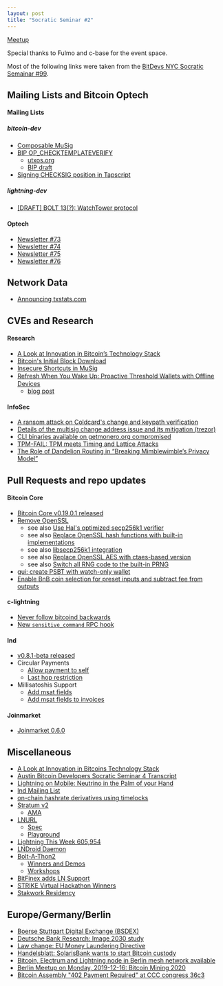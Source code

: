 ```yaml
---
layout: post
title: "Socratic Seminar #2"
---
```


[Meetup](https://www.meetup.com/Bitcoin-Lab-Berlin/events/266777776/)

Special thanks to Fulmo and c-base for the event space.

Most of the following links were taken from the [BitDevs NYC Socratic Semainar #99](https://bitdevs.org/2019-12-03-socratic-seminar-99).

## Mailing Lists and Bitcoin Optech

#### Mailing Lists

##### bitcoin-dev

- [Composable MuSig](https://lists.linuxfoundation.org/pipermail/bitcoin-dev/2019-November/017493.html)
- [BIP OP_CHECKTEMPLATEVERIFY](https://lists.linuxfoundation.org/pipermail/bitcoin-dev/2019-November/017494.html)
  - [utxos.org](https://utxos.org)
  - [BIP draft](https://github.com/JeremyRubin/bips/blob/ctv/bip-ctv.mediawiki)
- [Signing CHECKSIG position in Tapscript](https://lists.linuxfoundation.org/pipermail/bitcoin-dev/2019-November/017495.html)

##### lightning-dev

- [[DRAFT] BOLT 13(?): WatchTower protocol](https://lists.linuxfoundation.org/pipermail/lightning-dev/2019-November/002350.html)

#### Optech

- [Newsletter #73](https://bitcoinops.org/en/newsletters/2019/11/20/)
- [Newsletter #74](https://bitcoinops.org/en/newsletters/2019/11/27/)
- [Newsletter #75](https://bitcoinops.org/en/newsletters/2019/12/04/)
- [Newsletter #76](https://bitcoinops.org/en/newsletters/2019/12/11/)

## Network Data

- [Announcing txstats.com](https://blog.bitmex.com/announcing-txstats-com/)

## CVEs and Research

#### Research

- [A Look at Innovation in Bitcoin’s Technology Stack](https://medium.com/digitalassetresearch/a-look-at-innovation-in-bitcoins-technology-stack-7edf877eab14)
- [Bitcoin's Initial Block Download](https://blog.bitmex.com/bitcoins-initial-block-download/)
- [Insecure Shortcuts in MuSig](https://medium.com/blockstream/insecure-shortcuts-in-musig-2ad0d38a97da)
- [Refresh When You Wake Up: Proactive Threshold Wallets with Oﬄine Devices](https://eprint.iacr.org/2019/1328.pdf)
  - [blog post](https://medium.com/zengo/refresh-when-you-wake-up-proactive-threshold-wallets-with-offline-devices-5e849e9d4c29)

#### InfoSec

- [A ransom attack on Coldcard's change and keypath verification](https://medium.com/shiftcrypto/a-ransom-attack-on-coldcards-change-and-keypath-verification-f3c71461624a)
- [Details of the multisig change address issue and its mitigation (trezor)](https://blog.trezor.io/details-of-the-multisig-change-address-issue-and-its-mitigation-6370ad73ed2a)
- [CLI binaries available on getmonero.org compromised](https://github.com/monero-project/monero/issues/6151)
- [TPM-FAIL: TPM meets Timing and Lattice Attacks](http://tpm.fail/tpmfail.pdf)
- [The Role of Dandelion Routing in “Breaking Mimblewimble’s Privacy Model”](https://medium.com/@gfanti/the-role-of-dandelion-routing-in-breaking-mimblewimbles-privacy-model-42e524d0187e)

## Pull Requests and repo updates

#### Bitcoin Core

- [Bitcoin Core v0.19.0.1 released](https://bitcoincore.org/en/releases/0.19.0.1/)
- [Remove OpenSSL](https://github.com/bitcoin/bitcoin/pull/17265)
  - see also [Use Hal's optimized secp256k1 verifier](https://github.com/bitcoin/bitcoin/pull/2061#issuecomment-11075455)
  - see also [Replace OpenSSL hash functions with built-in implementations](https://github.com/bitcoin/bitcoin/pull/4100)
  - see also [libsecp256k1 integration](https://github.com/bitcoin/bitcoin/pull/4312)
  - see also [Replace OpenSSL AES with ctaes-based version](https://github.com/bitcoin/bitcoin/pull/7689)
  - see also [Switch all RNG code to the built-in PRNG](https://github.com/bitcoin/bitcoin/pull/14955)
- [gui: create PSBT with watch-only wallet](https://github.com/bitcoin/bitcoin/pull/16944)
- [Enable BnB coin selection for preset inputs and subtract fee from outputs](https://github.com/bitcoin/bitcoin/pull/17290)

#### c-lightning
- [Never follow bitcoind backwards](https://github.com/ElementsProject/lightning/pull/3274)
- [New `sensitive_command` RPC hook](https://github.com/ElementsProject/lightning/pull/2925)

#### lnd

- [v0.8.1-beta released](https://github.com/lightningnetwork/lnd/releases/tag/v0.8.1-beta)
- Circular Payments
  - [Allow payment to self](https://github.com/lightningnetwork/lnd/pull/3736)
  - [Last hop restriction](https://github.com/lightningnetwork/lnd/pull/3739)
- Millisatoshis Support
  - [Add msat fields](https://github.com/lightningnetwork/lnd/pull/3706)
  - [Add msat fields to invoices](https://github.com/lightningnetwork/lnd/pull/3729)

#### Joinmarket

- [Joinmarket 0.6.0](https://github.com/JoinMarket-Org/joinmarket-clientserver/blob/master/docs/release-notes/release-notes-0.6.0.md)

## Miscellaneous

- [A Look at Innovation in Bitcoins Technology Stack](https://medium.com/digitalassetresearch/a-look-at-innovation-in-bitcoins-technology-stack-7edf877eab14)
- [Austin Bitcoin Developers Socratic Seminar 4 Transcript](https://diyhpl.us/wiki/transcripts/austin-bitcoin-developers/2019-11-19-socratic-seminar-4/)
- [Lightning on Mobile: Neutrino in the Palm of your Hand](https://blog.lightning.engineering/posts/2019/11/21/mobile-lnd.html)
- [lnd Mailing List](https://twitter.com/roasbeef/status/1197286544555380736)
- [on-chain hashrate derivatives using timelocks](https://twitter.com/somsenruben/status/1194993848180568064)
- [Stratum v2](https://stratumprotocol.org/)
  - [AMA](https://www.reddit.com/r/Bitcoin/comments/dz1mgp/ama_bitcoin_mining_stratum_v2_we_are_braiins_the/)
- [LNURL](https://github.com/fiatjaf/awesome-lnurl)
  - [Spec](https://github.com/btcontract/lnurl-rfc/blob/master/spec.md)
  - [Playground](https://lnurl.bigsun.xyz/)
- [Lightning This Week 605,954](https://medium.com/zebedee-engineering/lightning-this-week-605-954-23403a1f9737)
- [LNDroid Daemon](https://github.com/lndroid/lndroid-daemon)
- [Bolt-A-Thon2](https://boltathon.com/)
  - [Winners and Demos](https://twitter.com/Boltathon/status/1204091422065885184)
  - [Workshops](https://www.youtube.com/playlist?list=PLC_AgDAr0m6Rdl7emeEWR2JuJ8TQ-en4X)
- [BitFinex adds LN Support](https://twitter.com/paoloardoino/status/1201590067451613185)
- [STRIKE Virtual Hackathon Winners](https://medium.com/radartech/announcing-strike-hackathon-winners-5a4895708746)
- [Stakwork Residency](https://residency.stakwork.com/)

## Europe/Germany/Berlin

- [Boerse Stuttgart Digital Exchange (BSDEX)](https://www.bsdex.de/en/)
- [Deutsche Bank Research: Image 2030 study](https://www.dbresearch.com/PROD/RPS_EN-PROD/PROD0000000000503196/Imagine_2030.pdf)
- [Law change: EU Money Laundering Directive](https://www.bundesrat.de/SharedDocs/drucksachen/2019/0501-0600/598-19.pdf?__blob=publicationFile&v=1)
- [Handelsblatt: SolarisBank wants to start Bitcoin custody](https://www.handelsblatt.com/finanzen/banken-versicherungen/digitalbank-solarisbank-startet-bitcoin-verwahrgeschaeft/25320638.html)
- [Bitcoin, Electrum and Lightning node in Berlin mesh network available](https://hopglass.berlin.freifunk.net/)
- [Berlin Meetup on Monday, 2019-12-16: Bitcoin Mining 2020](https://www.meetup.com/de-DE/Cryptocurrency-Mining-Group/events/267043861/)
- [Bitcoin Assembly "402 Payment Required" at CCC congress 36c3](https://events.ccc.de/congress/2019/wiki/index.php/Assembly:402_Payment_Required)
